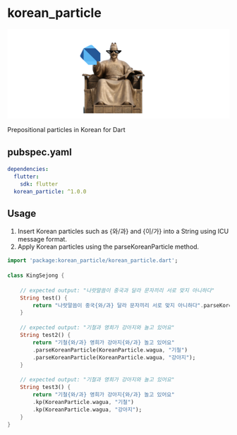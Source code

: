 # korean_particle

<img src="https://github.com/GeekTree0101/korean_particle/blob/main/res/banner.png" />

Prepositional particles in Korean for Dart

## pubspec.yaml
```yml
dependencies:
  flutter:
    sdk: flutter
  korean_particle: ^1.0.0
```

## Usage
1. Insert Korean particles such as {와/과} and {이/가} into a String using ICU message format.
2. Apply Korean particles using the parseKoreanParticle method.

```Dart
import 'package:korean_particle/korean_particle.dart';

class KingSejong {

    // expected output: "나랏말씀이 중국과 달라 문자끼리 서로 맞지 아니하다"
    String test() {
        return "나랏말씀이 중국{와/과} 달라 문자끼리 서로 맞지 아니하다".parseKoreanParticle(KoreanParticle.wagua, "중국");
    }

    // expected output: "기철과 영희가 강아지와 놀고 있어요"
    String test2() {
        return "기철{와/과} 영희가 강아지{와/과} 놀고 있어요"
        .parseKoreanParticle(KoreanParticle.wagua, "기철")
        .parseKoreanParticle(KoreanParticle.wagua, "강아지");
    }

    // expected output: "기철과 영희가 강아지와 놀고 있어요"
    String test3() {
        return "기철{와/과} 영희가 강아지{와/과} 놀고 있어요"
        .kp(KoreanParticle.wagua, "기철")
        .kp(KoreanParticle.wagua, "강아지");
    }
}
```
